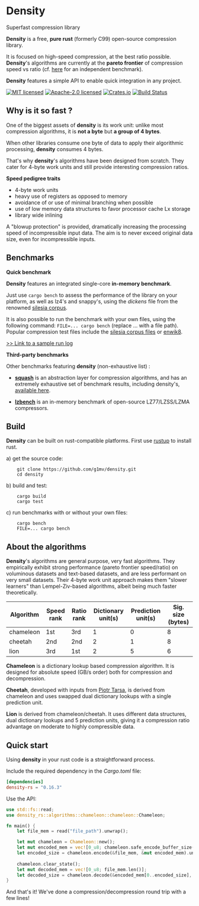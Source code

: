 Density
========
Superfast compression library

**Density** is a free, **pure rust** (formerly C99) open-source compression library.

It is focused on high-speed compression, at the best ratio possible. **Density**'s algorithms are currently at the **pareto frontier** of compression speed vs ratio (cf. [here](https://quixdb.github.io/squash-benchmark/?dataset=dickens&machine=s-desktop) for an independent benchmark).

**Density** features a simple API to enable quick integration in any project.

[![MIT licensed](https://img.shields.io/badge/License-MIT-blue.svg)](./LICENSE-MIT)
[![Apache-2.0 licensed](https://img.shields.io/badge/License-Apache%202.0-blue.svg)](./LICENSE-APACHE)
[![Crates.io](https://img.shields.io/crates/v/density-rs.svg)](https://crates.io/crates/density-rs)
[![Build Status](https://github.com/g1mv/density/actions/workflows/ci.yml/badge.svg)](https://github.com/g1mv/density/actions)

Why is it so fast ?
-------------------

One of the biggest assets of **density** is its work unit: unlike most compression algorithms, it is **not a byte**
but **a group of 4 bytes**.

When other libraries consume one byte of data to apply their algorithmic processing, **density** consumes 4 bytes.

That's why **density**'s algorithms have been designed from scratch. They cater for 4-byte work units and still provide interesting compression ratios.

**Speed pedigree traits**

* 4-byte work units
* heavy use of registers as opposed to memory
* avoidance of or use of minimal branching when possible
* use of low memory data structures to favor processor cache Lx storage
* library wide inlining

A "blowup protection" is provided, dramatically increasing the processing speed of incompressible input data. The aim
is to never exceed original data size, even for incompressible inputs.

Benchmarks
----------

**Quick benchmark**

**Density** features an integrated single-core **in-memory benchmark**.

Just use ```cargo bench``` to assess the performance of the library on your platform, as well as lz4's and snappy's,
using the
*dickens* file from the renowned [silesia corpus](https://sun.aei.polsl.pl//~sdeor/index.php?page=silesia).

It is also possible to run the benchmark with your own files, using the following command: ```FILE=... cargo bench``` (replace ... with a file path).
Popular compression test files include
the [silesia corpus files](https://sun.aei.polsl.pl//~sdeor/index.php?page=silesia)
or [enwik8](https://mattmahoney.net/dc/textdata.html).

[>> Link to a sample run log](benchmark.log)

**Third-party benchmarks**

Other benchmarks featuring **density** (non-exhaustive list) :

* [**squash**](https://github.com/quixdb/squash) is an abstraction layer for compression algorithms, and has an
  extremely exhaustive set of benchmark results, including
  density's, [available here](https://quixdb.github.io/squash-benchmark/?dataset=dickens&machine=s-desktop).

* [**lzbench**](https://github.com/inikep/lzbench) is an in-memory benchmark of open-source LZ77/LZSS/LZMA compressors.

Build
-----
**Density** can be built on rust-compatible platforms. First use [rustup](https://rustup.rs) to install
rust.

a) get the source code:

```shell
    git clone https://github.com/g1mv/density.git
    cd density
```

b) build and test:

```shell
    cargo build
    cargo test
```

c) run benchmarks with or without your own files:

```shell
    cargo bench
    FILE=... cargo bench
```

About the algorithms
--------------------

**Density**'s algorithms are general purpose, very fast algorithms. They empirically exhibit strong performance (pareto frontier speed/ratio) on
voluminous datasets and text-based datasets, and are less performant on very small datasets. Their 4-byte work unit
approach makes them "slower
learners" than Lempel-Ziv-based algorithms, albeit being much faster theoretically.

| Algorithm | Speed rank | Ratio rank | Dictionary unit(s) | Prediction unit(s) | Sig. size (bytes) |
|-----------|------------|------------|--------------------|--------------------|-------------------|
| chameleon | 1st        | 3rd        | 1                  | 0                  | 8                 |
| cheetah   | 2nd        | 2nd        | 2                  | 1                  | 8                 |
| lion      | 3rd        | 1st        | 2                  | 5                  | 6                 |

**Chameleon** is a dictionary lookup based compression algorithm. It is designed for absolute speed (GB/s order) both for compression
and decompression.

**Cheetah**, developed with inputs from [Piotr Tarsa](https://github.com/tarsa), is derived from chameleon and
uses swapped dual dictionary lookups with a single prediction unit.

**Lion** is derived from chameleon/cheetah. It uses different data structures, dual dictionary lookups and 5 prediction units, giving it a compression ratio advantage on moderate to highly compressible data.

Quick start
--------------------------------------------
Using **density** in your rust code is a straightforward process.

Include the required dependency in the *Cargo.toml* file:

```toml
[dependencies]
density-rs = "0.16.3"
```

Use the API:

```rust
use std::fs::read;
use density_rs::algorithms::chameleon::chameleon::Chameleon;

fn main() {
    let file_mem = read("file_path").unwrap();

    let mut chameleon = Chameleon::new();
    let mut encoded_mem = vec![0_u8; chameleon.safe_encode_buffer_size(file_mem.len())];
    let encoded_size = chameleon.encode(&file_mem, &mut encoded_mem).unwrap();
      
    chameleon.clear_state();
    let mut decoded_mem = vec![0_u8; file_mem.len()];
    let decoded_size = chameleon.decode(&encoded_mem[0..encoded_size], &mut decoded_mem).unwrap();
}
```

And that's it! We've done a compression/decompression round trip with a few lines!